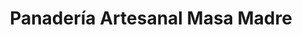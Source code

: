 ---
title: "Panadería Artesanal Masa Madre"
url: /cochabamba/panaderia-artesanal-masa-madre/
shop: panadería
---